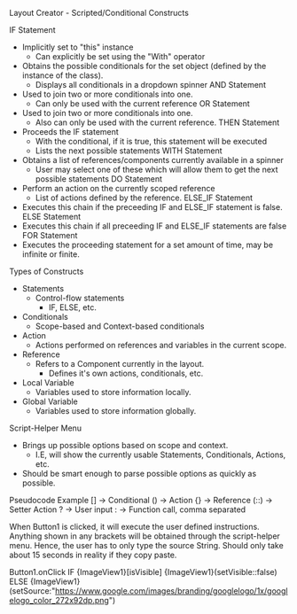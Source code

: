 Layout Creator - Scripted/Conditional Constructs

IF Statement
- Implicitly set to "this" instance
    + Can explicitly be set using the "With" operator
- Obtains the possible conditionals for the set object (defined by the instance of the class).
    + Displays all conditionals in a dropdown spinner
AND Statement
- Used to join two or more conditionals into one.
    + Can only be used with the current reference
OR Statement
- Used to join two or more conditionals into one.
    + Also can only be used with the current reference.
THEN Statement
- Proceeds the IF statement
    + With the conditional, if it is true, this statement will be executed
    + Lists the next possible statements
WITH Statement
- Obtains a list of references/components currently available in a spinner
    + User may select one of these which will allow them to get the next possible statements
DO Statement
- Perform an action on the currently scoped reference
    + List of actions defined by the reference.
ELSE_IF Statement
- Executes this chain if the preceeding IF and ELSE_IF statement is false.
ELSE Statement
- Executes this chain if all preceeding IF and ELSE_IF statements are false
FOR Statement
- Executes the proceeding statement for a set amount of time, may be infinite or finite.

Types of Constructs
- Statements
    + Control-flow statements
        * IF, ELSE, etc.
- Conditionals
    + Scope-based and Context-based conditionals
- Action
    + Actions performed on references and variables in the current scope.
- Reference
    + Refers to a Component currently in the layout.
        * Defines it's own actions, conditionals, etc.
- Local Variable
    + Variables used to store information locally.
- Global Variable
    + Variables used to store information globally.

Script-Helper Menu
- Brings up possible options based on scope and context.
    + I.E, will show the currently usable Statements, Conditionals, Actions, etc.
- Should be smart enough to parse possible options as quickly as possible.


Pseudocode Example
[] -> Conditional
() -> Action
{} -> Reference
(::) -> Setter Action
? -> User input
: -> Function call, comma separated

When Button1 is clicked, it will execute the user defined instructions. Anything shown in any brackets will be obtained through the script-helper menu. Hence, the user has to only type the source String. Should only take about 15 seconds in reality if they copy paste.

Button1.onClick
    IF {ImageView1}[isVisible]
        {ImageView1}(setVisible::false)
    ELSE
        {ImageView1}(setSource:"https://www.google.com/images/branding/googlelogo/1x/googlelogo_color_272x92dp.png")